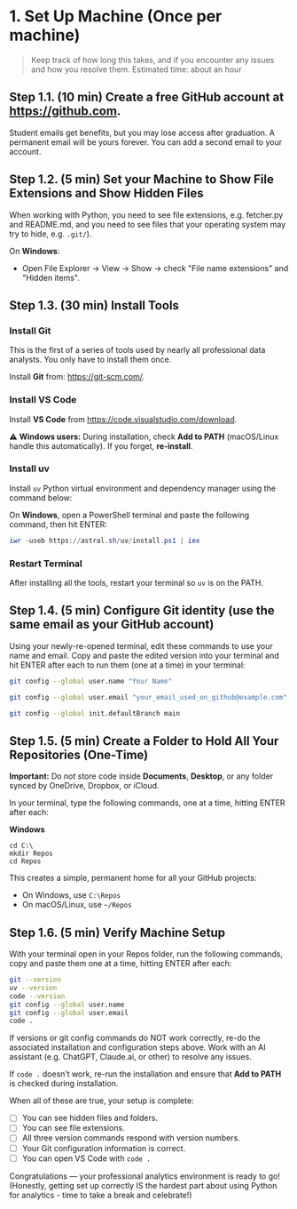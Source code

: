 # 1. Set Up Machine (Once per machine)

> Keep track of how long this takes, and if you encounter any issues and how you resolve them.
> Estimated time: about an hour

## Step 1.1. (10 min) Create a free GitHub account at <https://github.com>.

Student emails get benefits, but you may lose access after graduation.
A permanent email will be yours forever. You can add a second email to your account.

## Step 1.2. (5 min) Set your Machine to Show File Extensions and Show Hidden Files

When working with Python, you need to see file extensions, e.g. fetcher.py and README.md, and you need to see files that your operating system may try to hide, e.g. `.git/`).

On **Windows**:

- Open File Explorer -> View -> Show -> check "File name extensions" and "Hidden items".

## Step 1.3. (30 min) Install Tools

### Install Git

This is the first of a series of tools used by nearly all professional data analysts.
You only have to install them once.

Install **Git** from: <https://git-scm.com/>.

### Install VS Code

Install **VS Code** from <https://code.visualstudio.com/download>.

⚠️ **Windows users:** During installation, check **Add to PATH** (macOS/Linux handle this automatically).
If you forget, **re-install**.

### Install uv

Install `uv` Python virtual environment and dependency manager using the command below:

On **Windows**, open a PowerShell terminal and paste the following command, then hit ENTER:

```powershell
iwr -useb https://astral.sh/uv/install.ps1 | iex
```

### Restart Terminal

After installing all the tools, restart your terminal so `uv` is on the PATH.

## Step 1.4. (5 min) Configure Git identity (use the same email as your GitHub account)

Using your newly-re-opened terminal, edit these commands to use your name and email.
Copy and paste the edited version into your terminal and hit ENTER after each to run them (one at a time) in your terminal:

```bash
git config --global user.name "Your Name"

git config --global user.email "your_email_used_on_github@example.com"

git config --global init.defaultBranch main
```

## Step 1.5. (5 min) Create a Folder to Hold All Your Repositories (One-Time)

**Important:** Do _not_ store code inside **Documents**, **Desktop**, or any folder synced by OneDrive, Dropbox, or iCloud.

In your terminal, type the following commands, one at a time, hitting ENTER after each:

**Windows**

```shell
cd C:\
mkdir Repos
cd Repos
```

This creates a simple, permanent home for all your GitHub projects:

- On Windows, use `C:\Repos`
- On macOS/Linux, use `~/Repos`

## Step 1.6. (5 min) Verify Machine Setup

With your terminal open in your Repos folder, run the following commands, copy and paste them one at a time, hitting ENTER after each:

```bash
git --version
uv --version
code --version
git config --global user.name
git config --global user.email
code .
```

If versions or git config commands do NOT work correctly, re-do the associated installation and configuration steps above.
Work with an AI assistant (e.g. ChatGPT, Claude.ai, or other) to resolve any issues.

If `code .` doesn’t work, re-run the installation and ensure that **Add to PATH** is checked during installation.

When all of these are true, your setup is complete:

- [ ] You can see hidden files and folders.
- [ ] You can see file extensions.
- [ ] All three version commands respond with version numbers.
- [ ] Your Git configuration information is correct.
- [ ] You can open VS Code with `code .`

Congratulations — your professional analytics environment is ready to go!
(Honestly, getting set up correctly IS the hardest part about using Python for analytics - time to take a break and celebrate!)
